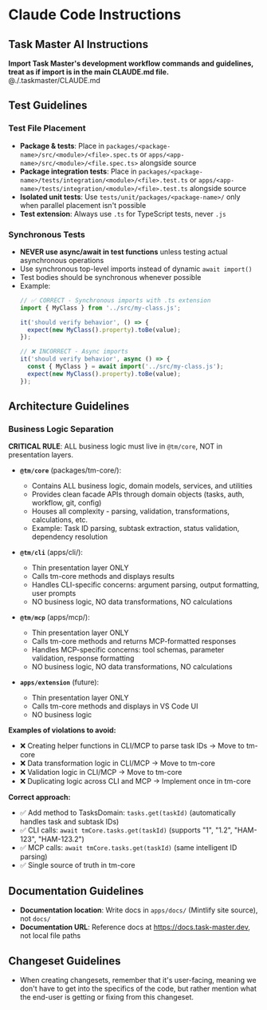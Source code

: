 # Claude Code Instructions

## Task Master AI Instructions
**Import Task Master's development workflow commands and guidelines, treat as if import is in the main CLAUDE.md file.**
@./.taskmaster/CLAUDE.md

## Test Guidelines

### Test File Placement

- **Package & tests**: Place in `packages/<package-name>/src/<module>/<file>.spec.ts` or `apps/<app-name>/src/<module>/<file.spec.ts>` alongside source
- **Package integration tests**: Place in `packages/<package-name>/tests/integration/<module>/<file>.test.ts` or `apps/<app-name>/tests/integration/<module>/<file>.test.ts` alongside source
- **Isolated unit tests**: Use `tests/unit/packages/<package-name>/` only when parallel placement isn't possible
- **Test extension**: Always use `.ts` for TypeScript tests, never `.js`

### Synchronous Tests
- **NEVER use async/await in test functions** unless testing actual asynchronous operations
- Use synchronous top-level imports instead of dynamic `await import()`
- Test bodies should be synchronous whenever possible
- Example:
  ```typescript
  // ✅ CORRECT - Synchronous imports with .ts extension
  import { MyClass } from '../src/my-class.js';

  it('should verify behavior', () => {
    expect(new MyClass().property).toBe(value);
  });

  // ❌ INCORRECT - Async imports
  it('should verify behavior', async () => {
    const { MyClass } = await import('../src/my-class.js');
    expect(new MyClass().property).toBe(value);
  });
  ```

## Architecture Guidelines

### Business Logic Separation

**CRITICAL RULE**: ALL business logic must live in `@tm/core`, NOT in presentation layers.

- **`@tm/core`** (packages/tm-core/):
  - Contains ALL business logic, domain models, services, and utilities
  - Provides clean facade APIs through domain objects (tasks, auth, workflow, git, config)
  - Houses all complexity - parsing, validation, transformations, calculations, etc.
  - Example: Task ID parsing, subtask extraction, status validation, dependency resolution

- **`@tm/cli`** (apps/cli/):
  - Thin presentation layer ONLY
  - Calls tm-core methods and displays results
  - Handles CLI-specific concerns: argument parsing, output formatting, user prompts
  - NO business logic, NO data transformations, NO calculations

- **`@tm/mcp`** (apps/mcp/):
  - Thin presentation layer ONLY
  - Calls tm-core methods and returns MCP-formatted responses
  - Handles MCP-specific concerns: tool schemas, parameter validation, response formatting
  - NO business logic, NO data transformations, NO calculations

- **`apps/extension`** (future):
  - Thin presentation layer ONLY
  - Calls tm-core methods and displays in VS Code UI
  - NO business logic

**Examples of violations to avoid:**

- ❌ Creating helper functions in CLI/MCP to parse task IDs → Move to tm-core
- ❌ Data transformation logic in CLI/MCP → Move to tm-core
- ❌ Validation logic in CLI/MCP → Move to tm-core
- ❌ Duplicating logic across CLI and MCP → Implement once in tm-core

**Correct approach:**
- ✅ Add method to TasksDomain: `tasks.get(taskId)` (automatically handles task and subtask IDs)
- ✅ CLI calls: `await tmCore.tasks.get(taskId)` (supports "1", "1.2", "HAM-123", "HAM-123.2")
- ✅ MCP calls: `await tmCore.tasks.get(taskId)` (same intelligent ID parsing)
- ✅ Single source of truth in tm-core

## Documentation Guidelines

- **Documentation location**: Write docs in `apps/docs/` (Mintlify site source), not `docs/`
- **Documentation URL**: Reference docs at https://docs.task-master.dev, not local file paths

## Changeset Guidelines

- When creating changesets, remember that it's user-facing, meaning we don't have to get into the specifics of the code, but rather mention what the end-user is getting or fixing from this changeset.